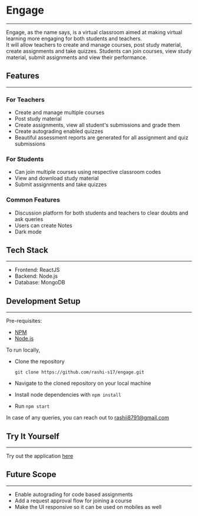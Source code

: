 # Engage
---

Engage, as the name says, is a virtual classroom aimed at making virtual learning more engaging for both students and teachers. \
It will allow teachers to create and manage courses, post study material, create assignments and take quizzes. Students can join courses, view study material, submit assignments and view their performance.

## Features
---

### For Teachers
- Create and manage multiple courses
- Post study material
- Create assignments, view all student's submissions and grade them
- Create autograding enabled quizzes
- Beautiful assessment reports are generated for all assignment and quiz submissions

### For Students
- Can join multiple courses using respective classroom codes
- View and download study material
- Submit assignments and take quizzes

### Common Features
- Discussion platform for both students and teachers to clear doubts and ask queries
- Users can create Notes
- Dark mode

## Tech Stack
---

- Frontend: ReactJS 
- Backend: Node.js 
- Database: MongoDB 

## Development Setup
---

Pre-requisites: 
- [NPM](https://www.npmjs.com/)
- [Node.js](https://nodejs.org/en/)

To run locally,
- Clone the repository

  ```git clone https://github.com/rashi-s17/engage.git```
- Navigate to the cloned repository on your local machine
- Install node dependencies with ```npm install```
- Run ```npm start```

In case of any queries, you can reach out to rashii8791@gmail.com

## Try It Yourself
---

Try out the application [here](https://rs-engage.herokuapp.com/)

## Future Scope
---
- Enable autograding for code based assignments
- Add a request approval flow for joining a course
- Make the UI responsive so it can be used on mobiles as well
